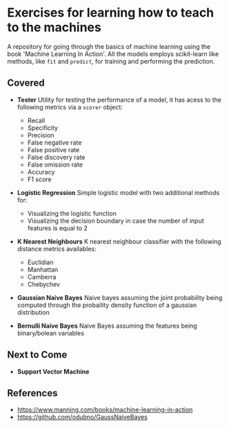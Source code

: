 # Exercises for learning how to teach to the machines
A repository for going through the basics of machine learning using the book 'Machine Learning In Action'. All the models employs scikit-learn like methods, like `fit` and `predict`, for training and performing the prediction.

## Covered

* **Tester**
Utility for testing the performance of a model, it has acess to the following metrics via a `scorer` object:
  - Recall
  - Specificity
  - Precision
  - False negative rate
  - False positive rate
  - False discovery rate
  - False omission rate
  - Accuracy
  - F1 score

* **Logistic Regression**
Simple logistic model with two additional methods for:
  - Visualizing the logistic function
  - Visualizing the decision boundary in case the number of input features is equal to 2

* **K Nearest Neighbours**
K nearest neighbour classifier with the following distance metrics availables:
  - Euclidian
  - Manhattan
  - Camberra
  - Chebychev

* **Gaussian Naive Bayes**
Naive bayes assuming the joint probability being computed through the probaility density function of a gaussian distribution

* **Bernulli Naive Bayes**
Naive Bayes assuming the features being binary/bolean variables

## Next to Come

* **Support Vector Machine**

## References

* https://www.manning.com/books/machine-learning-in-action
* https://github.com/odubno/GaussNaiveBayes
